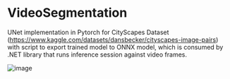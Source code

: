 # VideoSegmentation
UNet implementation in Pytorch for CityScapes Dataset (https://www.kaggle.com/datasets/dansbecker/cityscapes-image-pairs) with script to export
trained model to ONNX model, which is consumed by .NET library that runs inference session against video frames.

![image](https://github.com/daveSkkr/VideoSegmentation/assets/26903603/7373d2c5-922a-476c-8ada-4d121f3e1fe2)


